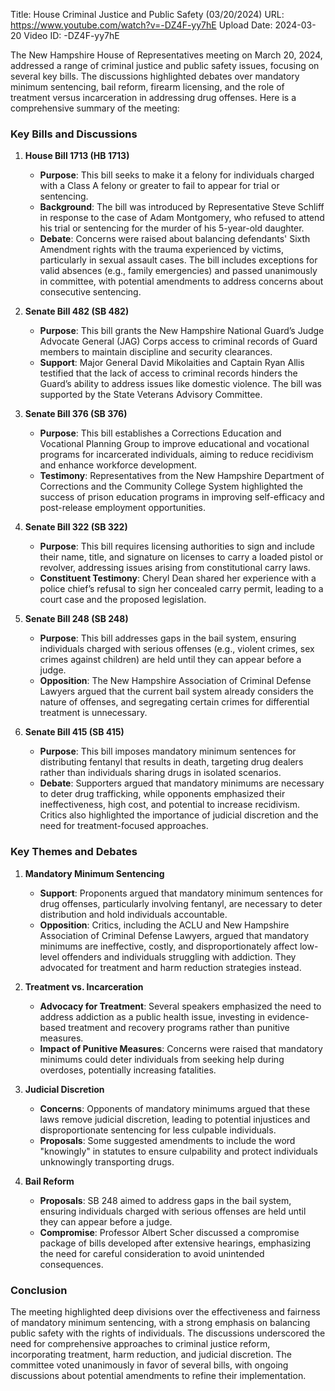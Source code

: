 Title: House Criminal Justice and Public Safety (03/20/2024)
URL: https://www.youtube.com/watch?v=-DZ4F-yy7hE
Upload Date: 2024-03-20
Video ID: -DZ4F-yy7hE

The New Hampshire House of Representatives meeting on March 20, 2024, addressed a range of criminal justice and public safety issues, focusing on several key bills. The discussions highlighted debates over mandatory minimum sentencing, bail reform, firearm licensing, and the role of treatment versus incarceration in addressing drug offenses. Here is a comprehensive summary of the meeting:

### **Key Bills and Discussions**

1. **House Bill 1713 (HB 1713)**  
   - **Purpose**: This bill seeks to make it a felony for individuals charged with a Class A felony or greater to fail to appear for trial or sentencing.  
   - **Background**: The bill was introduced by Representative Steve Schliff in response to the case of Adam Montgomery, who refused to attend his trial or sentencing for the murder of his 5-year-old daughter.  
   - **Debate**: Concerns were raised about balancing defendants' Sixth Amendment rights with the trauma experienced by victims, particularly in sexual assault cases. The bill includes exceptions for valid absences (e.g., family emergencies) and passed unanimously in committee, with potential amendments to address concerns about consecutive sentencing.

2. **Senate Bill 482 (SB 482)**  
   - **Purpose**: This bill grants the New Hampshire National Guard’s Judge Advocate General (JAG) Corps access to criminal records of Guard members to maintain discipline and security clearances.  
   - **Support**: Major General David Mikolaities and Captain Ryan Allis testified that the lack of access to criminal records hinders the Guard’s ability to address issues like domestic violence. The bill was supported by the State Veterans Advisory Committee.

3. **Senate Bill 376 (SB 376)**  
   - **Purpose**: This bill establishes a Corrections Education and Vocational Planning Group to improve educational and vocational programs for incarcerated individuals, aiming to reduce recidivism and enhance workforce development.  
   - **Testimony**: Representatives from the New Hampshire Department of Corrections and the Community College System highlighted the success of prison education programs in improving self-efficacy and post-release employment opportunities.

4. **Senate Bill 322 (SB 322)**  
   - **Purpose**: This bill requires licensing authorities to sign and include their name, title, and signature on licenses to carry a loaded pistol or revolver, addressing issues arising from constitutional carry laws.  
   - **Constituent Testimony**: Cheryl Dean shared her experience with a police chief’s refusal to sign her concealed carry permit, leading to a court case and the proposed legislation.

5. **Senate Bill 248 (SB 248)**  
   - **Purpose**: This bill addresses gaps in the bail system, ensuring individuals charged with serious offenses (e.g., violent crimes, sex crimes against children) are held until they can appear before a judge.  
   - **Opposition**: The New Hampshire Association of Criminal Defense Lawyers argued that the current bail system already considers the nature of offenses, and segregating certain crimes for differential treatment is unnecessary.

6. **Senate Bill 415 (SB 415)**  
   - **Purpose**: This bill imposes mandatory minimum sentences for distributing fentanyl that results in death, targeting drug dealers rather than individuals sharing drugs in isolated scenarios.  
   - **Debate**: Supporters argued that mandatory minimums are necessary to deter drug trafficking, while opponents emphasized their ineffectiveness, high cost, and potential to increase recidivism. Critics also highlighted the importance of judicial discretion and the need for treatment-focused approaches.

### **Key Themes and Debates**

1. **Mandatory Minimum Sentencing**  
   - **Support**: Proponents argued that mandatory minimum sentences for drug offenses, particularly involving fentanyl, are necessary to deter distribution and hold individuals accountable.  
   - **Opposition**: Critics, including the ACLU and New Hampshire Association of Criminal Defense Lawyers, argued that mandatory minimums are ineffective, costly, and disproportionately affect low-level offenders and individuals struggling with addiction. They advocated for treatment and harm reduction strategies instead.

2. **Treatment vs. Incarceration**  
   - **Advocacy for Treatment**: Several speakers emphasized the need to address addiction as a public health issue, investing in evidence-based treatment and recovery programs rather than punitive measures.  
   - **Impact of Punitive Measures**: Concerns were raised that mandatory minimums could deter individuals from seeking help during overdoses, potentially increasing fatalities.

3. **Judicial Discretion**  
   - **Concerns**: Opponents of mandatory minimums argued that these laws remove judicial discretion, leading to potential injustices and disproportionate sentencing for less culpable individuals.  
   - **Proposals**: Some suggested amendments to include the word "knowingly" in statutes to ensure culpability and protect individuals unknowingly transporting drugs.

4. **Bail Reform**  
   - **Proposals**: SB 248 aimed to address gaps in the bail system, ensuring individuals charged with serious offenses are held until they can appear before a judge.  
   - **Compromise**: Professor Albert Scher discussed a compromise package of bills developed after extensive hearings, emphasizing the need for careful consideration to avoid unintended consequences.

### **Conclusion**
The meeting highlighted deep divisions over the effectiveness and fairness of mandatory minimum sentencing, with a strong emphasis on balancing public safety with the rights of individuals. The discussions underscored the need for comprehensive approaches to criminal justice reform, incorporating treatment, harm reduction, and judicial discretion. The committee voted unanimously in favor of several bills, with ongoing discussions about potential amendments to refine their implementation.